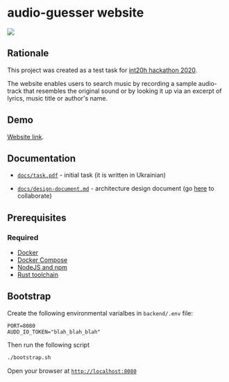# audio-guesser website

![](https://github.com/100-debug-hours/audio-guesser/workflows/CI/badge.svg)

## Rationale
This project was created as a test task for [int20h hackathon 2020](https://int20h.best-kyiv.org/).

The website enables users to search music by recording a sample audio-track that
resembles the original sound or by looking it up via an excerpt of lyrics, music title
or author's name.

## Demo

[Website link](https://audio-guesser.herokuapp.com/).

## Documentation

* [`docs/task.pdf`](docs/task.pdf) - initial task (it is written
in Ukrainian)

* [`docs/design-document.md`](docs/design-document.md) - architecture design document (go [here](https://hackmd.io/@Veetaha/audio-guesser-design-doc) to collaborate)

## Prerequisites

### Required

* [Docker](https://docs.docker.com/get-started)
* [Docker Compose](https://docs.docker.com/compose)
* [NodeJS and npm](https://nodejs.org/en/)
* [Rust toolchain](https://www.rust-lang.org/tools/install)

## Bootstrap

Create the following environmental varialbes in `backend/.env` file:
```
PORT=8080
AUDD_IO_TOKEN="blah_blah_blah"
```
Then run the following script

```bash
./bootstrap.sh
```

Open your browser at [`http://localhost:8080`](http://localhost:8080)
